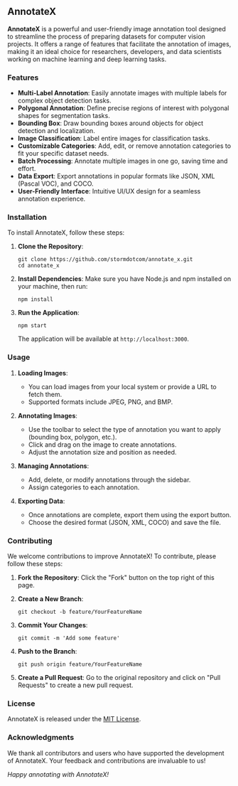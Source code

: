 ## AnnotateX 

**AnnotateX** is a powerful and user-friendly image annotation tool designed to streamline the process of preparing datasets for computer vision projects. It offers a range of features that facilitate the annotation of images, making it an ideal choice for researchers, developers, and data scientists working on machine learning and deep learning tasks.

### Features

- **Multi-Label Annotation**: Easily annotate images with multiple labels for complex object detection tasks.
- **Polygonal Annotation**: Define precise regions of interest with polygonal shapes for segmentation tasks.
- **Bounding Box**: Draw bounding boxes around objects for object detection and localization.
- **Image Classification**: Label entire images for classification tasks.
- **Customizable Categories**: Add, edit, or remove annotation categories to fit your specific dataset needs.
- **Batch Processing**: Annotate multiple images in one go, saving time and effort.
- **Data Export**: Export annotations in popular formats like JSON, XML (Pascal VOC), and COCO.
- **User-Friendly Interface**: Intuitive UI/UX design for a seamless annotation experience.

### Installation

To install AnnotateX, follow these steps:

1. **Clone the Repository**:
   ```
   git clone https://github.com/stormdotcom/annotate_x.git
   cd annotate_x
   ```

2. **Install Dependencies**:
   Make sure you have Node.js and npm installed on your machine, then run:
   ```
   npm install
   ```

3. **Run the Application**:
   ```
   npm start
   ```
   The application will be available at `http://localhost:3000`.

### Usage

1. **Loading Images**: 
   - You can load images from your local system or provide a URL to fetch them.
   - Supported formats include JPEG, PNG, and BMP.

2. **Annotating Images**:
   - Use the toolbar to select the type of annotation you want to apply (bounding box, polygon, etc.).
   - Click and drag on the image to create annotations.
   - Adjust the annotation size and position as needed.

3. **Managing Annotations**:
   - Add, delete, or modify annotations through the sidebar.
   - Assign categories to each annotation.

4. **Exporting Data**:
   - Once annotations are complete, export them using the export button.
   - Choose the desired format (JSON, XML, COCO) and save the file.

### Contributing

We welcome contributions to improve AnnotateX! To contribute, please follow these steps:

1. **Fork the Repository**: 
   Click the "Fork" button on the top right of this page.
   
2. **Create a New Branch**:
   ```
   git checkout -b feature/YourFeatureName
   ```

3. **Commit Your Changes**:
   ```
   git commit -m 'Add some feature'
   ```

4. **Push to the Branch**:
   ```
   git push origin feature/YourFeatureName
   ```

5. **Create a Pull Request**:
   Go to the original repository and click on "Pull Requests" to create a new pull request.

### License

AnnotateX is released under the [MIT License](LICENSE).

### Acknowledgments

We thank all contributors and users who have supported the development of AnnotateX. Your feedback and contributions are invaluable to us!

*Happy annotating with AnnotateX!*
